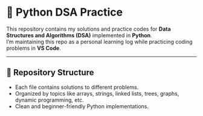 # 🐍 Python DSA Practice

This repository contains my solutions and practice codes for **Data Structures and Algorithms (DSA)** implemented in **Python**.  
I’m maintaining this repo as a personal learning log while practicing coding problems in **VS Code**.

---

## 📂 Repository Structure
- Each file contains solutions to different problems.
- Organized by topics like arrays, strings, linked lists, trees, graphs, dynamic programming, etc.
- Clean and beginner-friendly Python implementations.

